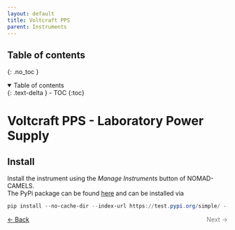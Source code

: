 ```yaml
---
layout: default
title: Voltcraft PPS
parent: Instruments
---
```

## Table of contents
{: .no_toc }

<details open markdown="block">
  <summary>
    Table of contents
  </summary>
  {: .text-delta }
- TOC
{:toc}
</details>

# Voltcraft PPS - Laboratory Power Supply

## Install
Install the instrument using the _Manage Instruments_ button of NOMAD-CAMELS.\
The PyPi package can be found [here](https://test.pypi.org/project/nomad-camels-driver-voltcraft-pps/) and can be installed via 

```powershell
pip install --no-cache-dir --index-url https://test.pypi.org/simple/ --extra-index-url https://pypi.org/simple <driver_name>
```



<p style="text-align:left;">
  <a href="../instruments.html">&larr; Back</a>
  <span style="float:right; color:grey;">
    Next &rarr;
  </span>
</p>
